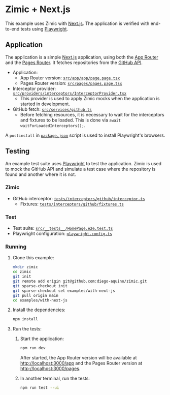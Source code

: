 <h1>
  Zimic + Next.js
</h2>

This example uses Zimic with [Next.js](https://nextjs.org). The application is verified with end-to-end tests using
[Playwright](https://playwright.dev).

## Application

The application is a simple [Next.js](https://nextjs.org) application, using both the
[App Router](https://nextjs.org/docs/app) and the [Pages Router](https://nextjs.org/docs/pages). It fetches repositories
from the [GitHub API](https://docs.github.com/en/rest).

- Application:
  - App Router version: [`src/app/app/page.page.tsx`](./src/app/app/page.page.tsx)
  - Pages Router version: [`src/pages/pages.page.tsx`](./src/pages/pages.page.tsx)
- Interceptor provider:
  [`src/providers/interceptors/InterceptorProvider.tsx`](./src/providers/interceptors/InterceptorProvider.tsx)
  - This provider is used to apply Zimic mocks when the application is started in development.
- GitHub fetch: [`src/services/github.ts`](./src/services/github.ts)
  - Before fetching resources, it is necessary to wait for the interceptors and fixtures to be loaded. This is done via
    `await waitForLoadedInterceptors();`.

A `postinstall` in [`package.json`](./package.json#L11) script is used to install Playwright's browsers.

## Testing

An example test suite uses [Playwright](https://playwright.dev) to test the application. Zimic is used to mock the
GitHub API and simulate a test case where the repository is found and another where it is not.

### Zimic

- GitHub interceptor: [`tests/interceptors/github/interceptor.ts`](./tests/interceptors/github/interceptor.ts)
  - Fixtures: [`tests/interceptors/github/fixtures.ts`](./tests/interceptors/github/fixtures.ts)

### Test

- Test suite: [`src/__tests__/HomePage.e2e.test.ts`](./src/__tests__/HomePage.e2e.test.ts)
- Playwright configuration: [`playwright.config.ts`](./playwright.config.ts)

### Running

1. Clone this example:

   ```bash
   mkdir zimic
   cd zimic
   git init
   git remote add origin git@github.com:diego-aquino/zimic.git
   git sparse-checkout init
   git sparse-checkout set examples/with-next-js
   git pull origin main
   cd examples/with-next-js
   ```

2. Install the dependencies:

   ```bash
   npm install
   ```

3. Run the tests:

   1. Start the application:

      ```bash
      npm run dev
      ```

      After started, the App Router version will be available at [http://localhost:3000/app](http://localhost:3000/app)
      and the Pages Router version at [http://localhost:3000/pages](http://localhost:3000/pages).

   2. In another terminal, run the tests:

      ```bash
      npm run test --ui
      ```
